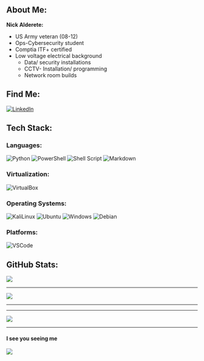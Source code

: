 ## **About Me:**

**Nick Alderete:**

- US Army veteran (08-12)
- Ops-Cybersecurity student
- Comptia ITF+ certified
- Low voltage electrical background
    - Data/ security installations
    - CCTV- Installation/ programming
    - Network room builds

## **Find Me:**

[![LinkedIn](https://img.shields.io/badge/LinkedIn-%230077B5.svg?logo=linkedin&logoColor=white)](https://linkedin.com/in/nickolaus-alderete) 

## **Tech Stack:**

### **Languages:**
![Python](https://img.shields.io/badge/python-3670A0?style=for-the-badge&logo=python&logoColor=ffdd54) ![PowerShell](https://img.shields.io/badge/powershell-5391FE?style=for-the-badge&logo=powershell&logoColor=white) ![Shell Script](https://img.shields.io/badge/shell_script-%23121011.svg?style=for-the-badge&logo=gnu-bash&logoColor=white) ![Markdown](https://img.shields.io/badge/markdown-%23000000.svg?style=for-the-badge&logo=markdown&logoColor=white) 

### **Virtualization:**
![VirtualBox](https://img.shields.io/badge/VirtualBox-21416b?style=for-the-badge&logo=VirtualBox&logoColor=white) 

### **Operating Systems:**
![KaliLinux](https://img.shields.io/badge/Kali_Linux-557C94?style=for-the-badge&logo=kali-linux&logoColor=white) ![Ubuntu](https://img.shields.io/badge/Ubuntu-E95420?style=for-the-badge&logo=ubuntu&logoColor=white) ![Windows](https://img.shields.io/badge/Windows-0078D6?style=for-the-badge&logo=windows&logoColor=white) ![Debian](https://img.shields.io/badge/Debian-A81D33?style=for-the-badge&logo=debian&logoColor=white) 

### **Platforms:** 
![VSCode](https://img.shields.io/badge/VSCode-0078D4?style=for-the-badge&logo=visual%20studio%20code&logoColor=white)

## **GitHub Stats:**

![](https://github-readme-stats.vercel.app/api/top-langs/?username=nkalderete&theme=tokyonight&hide_border=false&include_all_commits=true&count_private=false&layout=compact)

----

![](https://github-readme-streak-stats.herokuapp.com/?user=nkalderete&theme=tokyonight&hide_border=false)<br/>

-----
-----
![](https://quotes-github-readme.vercel.app/api?type=vetical&theme=tokyonight)

---
#### **I see you seeing me**
[![](https://visitcount.itsvg.in/api?id=nkalderete&icon=2&color=1)](https://visitcount.itsvg.in)
